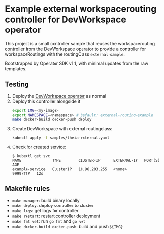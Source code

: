 # Example external workspacerouting controller for DevWorkspace operator

This project is a small controller sample that reuses the workspacerouting controller from the DevWorkspace operator to provide a controller for workspaceRoutings with the routingClass `external-sample`.

Bootstrapped by Operator SDK v1.1, with minimal updates from the raw templates.

## Testing
1. Deploy the [DevWorkspace operator](https://github.com/devfile/devworkspace-operator) as normal
2. Deploy this controller alongside it
    ```bash
    export IMG=<my-image>
    export NAMESPACE=<namespace> # Default: external-routing-example
    make docker-build docker-push deploy
    ```
3. Create DevWorkspace with external routingclass:
    ```bash
    kubectl apply -f samples/theia-external.yaml
    ```
4. Check for created service:
    ```
    $ kubectl get svc
    NAME              TYPE        CLUSTER-IP      EXTERNAL-IP   PORT(S)    AGE
    example-service   ClusterIP   10.96.203.255   <none>        9999/TCP   12s
    ```

## Makefile rules
- `make manager`: build binary locally
- `make deploy`: deploy controller to cluster
- `make logs`: get logs for controller
- `make restart`: restart controller deployment
- `make fmt vet`: run `go fmt` and `go vet`
- `make docker-build docker-push`: build and push `${IMG}`